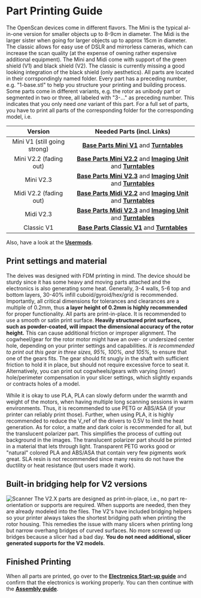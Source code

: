 # Part Printing Guide

The OpenScan devices come in different flavors. The Mini is the typical al-in-one version for smaller objects up to 8-9cm in diameter. The Midi is the larger sister when going for larger objects up to approx 15cm in diameter. The classic allows for easy use of DSLR and mirrorless cameras, which can increase the scan quality (at the expense of owning rather expensive additional equipment). The Mini and Midi come with support of the green shield (V1) and black shield (V2). The classic is currently missing a good looking integration of the black shield (only aesthetics). All parts are located in their corrspondingly named folder. Every part has a preceding number, e.g. "1-base.stl" to help you structure your printing and building process. Some parts come in different variants, e.g. the rotor as unibody part or segmented in two or three, all labeled with "3-..." as preceding number. This indicates that you only need *one* variant of this part. For a full set of parts, you have to print all parts of the corresponding folder for the corresponding model, i.e.

| Version | Needed Parts (incl. Links) |
| :---: | :---: |
| Mini V1 (still going strong) | [**Base Parts Mini V1**](../files/Mini/V1/) and [**Turntables**](../files/turntables/Mini_and_Classic/)|
| Mini V2.2 (fading out) | [**Base Parts Mini V2.2**](../files/Mini/V2.2/) and [**Imaging Unit**](../files/Imaging-Unit/) and [**Turntables**](../files/turntables/Mini_and_Classic/)|
| Mini V2.3 | [**Base Parts Mini V2.3**](../files/Mini/V2.3/) and [**Imaging Unit**](../files/Imaging-Unit/) and [**Turntables**](../files/turntables/Mini_and_Classic/)|
| Midi V2.2 (fading out) | [**Base Parts Midi V2.2**](../files/Midi/V2.2/) and [**Imaging Unit**](../files/Imaging-Unit/) and [**Turntables**](../files/turntables/Midi/)|
| Midi V2.3 | [**Base Parts Midi V2.3**](../files/Midi/V2.3/) and [**Imaging Unit**](../files/Imaging-Unit/) and [**Turntables**](../files/turntables/Midi/)|
| Classic V1 | [**Base Parts Classic V1**](../files/Classic/V1/) and [**Turntables**](../files/turntables/Mini_and_Classic/)|

Also, have a look at the [**Usermods**](../usermods/).

## Print settings and material
The deives was designed with FDM printing in mind. The device should be sturdy since it has some heavy and moving parts attached and the electronics is also generating some heat. Generally, 3-4 walls, 5-6 top and bottom layers, 30-40% infill cuboid/gyroid/hex/grid is recommended. Importantly, all critical dimensions for tolerances and clearances are a multiple of 0.2mm, thus **a layer height of 0.2mm is highly recommended** for proper functionality. All parts are print-in-place.
It is recommended to use a smooth or satin print surface. **Heavily structured print surfaces, such as powder-coated, will impact the dimensional accuracy of the rotor height.** This can cause additional friction or improper alignment.
The cogwheel/gear for the rotor motor might have an over- or undersized center hole, depending on your printer settings and capabilities. *It is recommended to print out this gear in three sizes, 95%, 100%, and 105%*, to ensure that one of the gears fits. The gear should fit snugly in the shaft with sufficient friction to hold it in place, but should not require excessive force to seat it. Alternatively, you can print out cogwheels/gears with varying (inner) hole/perimeter compensation in your slicer settings, which slightly expands or contracts holes of a model.

While it is okay to use PLA, PLA can slowly deform under the warmth and weight of the motors, when having multiple long scanning sessions in warm environments. Thus, it is recommended to use PETG or ABS/ASA (if your printer can reliably print those). Further, when using PLA, it is highly recommended to reduce the V_ref of the drivers to 0.5V to limit the heat generation.
As for color, a matte and dark color is recommended for all, but the translucent polarizer part. This simplifies the process of cutting out background in the images. The translucent polarizer part should be printed in a material that lets through light. Transparent PETG works good or "natural" colored PLA and ABS/ASA that contain very few pigments work great.
SLA resin is not recommended since many resins do not have the ductility or heat resistance (but users made it work).

## Built-in bridging help for V2 versions
![Scanner](/images/bridging-help.png?raw=true)
The V2.X parts are designed as print-in-place, i.e., no part re-orientation or supports are required. When supports are needed, then they are already modeled into the files.
The V2's have included bridging helpers so your printer always takes the shortest bridging path when printing the rotor housing. This remedies the issue with many slicers when printing long but narrow overhang bridges of curved surfaces. No more screwed up bridges because a slicer had a bad day. **You do not need additional, slicer generated supports for the V2 models**. 

## Finished Printing
When all parts are printed, go over to the [**Electronics Start-up guide**](/OpenScanV2-Electronics.md) and confirm that the electronics is working properly. You can then continue with the [**Assembly guide**](/OpenScanV2-Assembly.md).
